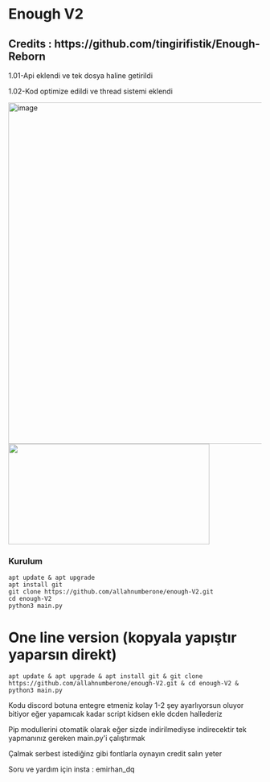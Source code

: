 # Enough V2

<h2>Credits : https://github.com/tingirifistik/Enough-Reborn</h2>

1.01-Api eklendi ve tek dosya haline getirildi

1.02-Kod optimize edildi ve thread sistemi eklendi

<img width="899" height="678" alt="image" src="https://github.com/user-attachments/assets/76a5ab7a-3d84-4aff-b6fb-1c8613426371" />



<img src=https://github.com/allahnumberone/enough-V2/assets/165521096/9352982e-6cc4-4ed4-8cac-9171b39e1351 height="200px" width="400px"/>

<h3>Kurulum</h3>

```console
apt update & apt upgrade
apt install git
git clone https://github.com/allahnumberone/enough-V2.git
cd enough-V2
python3 main.py
```

# One line version (kopyala yapıştır yaparsın direkt)
```console
apt update & apt upgrade & apt install git & git clone https://github.com/allahnumberone/enough-V2.git & cd enough-V2 & python3 main.py
```

Kodu discord botuna entegre etmeniz kolay 1-2 şey ayarlıyorsun oluyor bitiyor eğer yapamıcak kadar script kidsen ekle dcden hallederiz

Pip modullerini otomatik olarak eğer sizde indirilmediyse indirecektir tek yapmanınız gereken main.py'i çalıştırmak

Çalmak serbest istediğinz gibi fontlarla oynayın credit salın yeter

Soru ve yardım için insta : emirhan_dq

